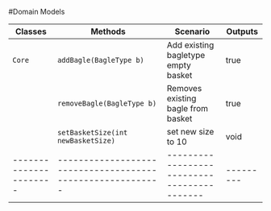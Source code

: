 #Domain Models




| Classes              | Methods                                                  | Scenario                                  | Outputs |
|----------------------|----------------------------------------------------------|-------------------------------------------|---------|
| `Core`			   | `addBagle(BagleType b)`                                  | Add existing bagletype empty basket       | true    |
|                      | `removeBagle(BagleType b)`						          | Removes existing bagle from basket        | true    |
|                      | `setBasketSize(int newBasketSize)`                       | set new size to 10                        | void    |
|----------------------|----------------------------------------------------------|-------------------------------------------|---------|


